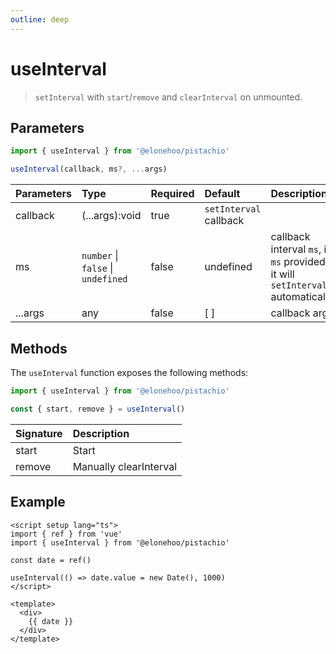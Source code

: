 ```yaml
---
outline: deep
---
```


# useInterval

> `setInterval` with `start`/`remove` and `clearInterval` on unmounted.

## Parameters

```typescript
import { useInterval } from '@elonehoo/pistachio'

useInterval(callback, ms?, ...args)
```

| Parameters | Type | Required | Default | Description |
| :---------- | :---- | :-------- | :------- | :----------- |
| callback | (...args):void | true | `setInterval` callback |
| ms | `number` \| `false` \| `undefined` |	false |	undefined	| callback interval `ms`, if `ms` provided it will `setInterval` automatically |
| ...args |	any |	false |	[ ] | callback args |

## Methods

The `useInterval` function exposes the following methods:

```typescript
import { useInterval } from '@elonehoo/pistachio'

const { start, remove } = useInterval()
```

| Signature | Description |
| :-------- | :----------- |
| start | Start |
| remove | Manually clearInterval |

## Example

```vue
<script setup lang="ts">
import { ref } from 'vue'
import { useInterval } from '@elonehoo/pistachio'

const date = ref()

useInterval(() => date.value = new Date(), 1000)
</script>

<template>
  <div>
    {{ date }}
  </div>
</template>
```
